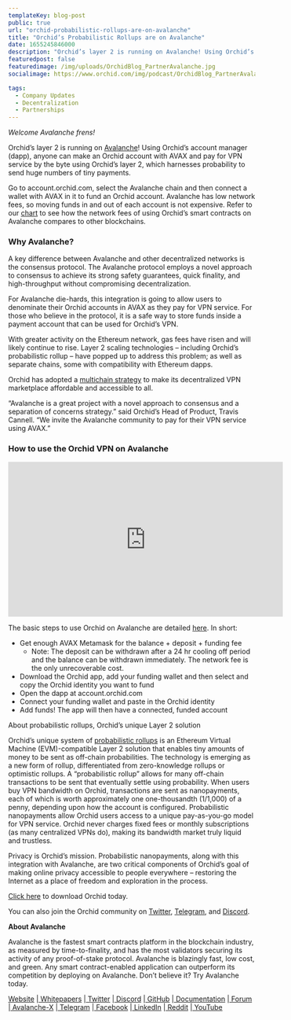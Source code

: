 ```yaml
---
templateKey: blog-post
public: true
url: "orchid-probabilistic-rollups-are-on-avalanche"
title: "Orchid’s Probabilistic Rollups are on Avalanche"
date: 1655245846000
description: "Orchid’s layer 2 is running on Avalanche! Using Orchid’s account manager (dapp), anyone can make an Orchid account with AVAX and pay for VPN service by the byte using Orchid’s layer 2, which harnesses probability to send huge numbers of tiny payments."
featuredpost: false
featuredimage: /img/uploads/OrchidBlog_PartnerAvalanche.jpg
socialimage: https://www.orchid.com/img/podcast/OrchidBlog_PartnerAvalanche.jpg

tags:
  - Company Updates
  - Decentralization
  - Partnerships
---
```


_Welcome Avalanche frens!_

Orchid’s layer 2 is running on [Avalanche](https://www.avax.network/)! Using Orchid’s account manager (dapp), anyone can make an Orchid account with AVAX and pay for VPN service by the byte using Orchid’s layer 2, which harnesses probability to send huge numbers of tiny payments.

Go to account.orchid.com, select the Avalanche chain and then connect a wallet with AVAX in it to fund an Orchid account. Avalanche has low network fees, so moving funds in and out of each account is not expensive. Refer to our [chart](https://www.orchid.com/join) to see how the network fees of using Orchid’s smart contracts on Avalanche compares to other blockchains. 

### Why Avalanche? 

A key difference between Avalanche and other decentralized networks is the consensus protocol. The Avalanche protocol employs a novel approach to consensus to achieve its strong safety guarantees, quick finality, and high-throughput without compromising decentralization.

For Avalanche die-hards, this integration is going to allow users to denominate their Orchid accounts in AVAX as they pay for VPN service. For those who believe in the protocol, it is a safe way to store funds inside a payment account that can be used for Orchid’s VPN.

With greater activity on the Ethereum network, gas fees have risen and will likely continue to rise. Layer 2 scaling technologies – including Orchid’s probabilistic rollup – have popped up to address this problem; as well as separate chains, some with compatibility with Ethereum dapps. 

Orchid has adopted a [multichain strategy](https://blog.orchid.com/orchid-nanopayments-now-streaming-on-8-blockchains/) to make its decentralized VPN marketplace affordable and accessible to all. 

“Avalanche is a great project with a novel approach to consensus and a separation of concerns strategy.” said Orchid’s Head of Product, Travis Cannell. “We invite the Avalanche community to pay for their VPN service using AVAX.”

### How to use the Orchid VPN on Avalanche

<iframe width="560" height="315" src="https://www.youtube-nocookie.com/embed/hUPglFeVt14" title="YouTube video player" frameborder="0" allow="accelerometer; autoplay; clipboard-write; encrypted-media; gyroscope; picture-in-picture" allowfullscreen></iframe>

The basic steps to use Orchid on Avalanche are detailed [here](https://orchid.com/join). In short:

* Get enough AVAX Metamask for the balance + deposit + funding fee
    * Note: The deposit can be withdrawn after a 24 hr cooling off period and the balance can be withdrawn immediately. The network fee is the only unrecoverable cost.
* Download the Orchid app, add your funding wallet and then select and copy the Orchid identity you want to fund
* Open the dapp at account.orchid.com
* Connect your funding wallet and paste in the Orchid identity
* Add funds! The app will then have a connected, funded account

About probabilistic rollups, Orchid’s unique Layer 2 solution

Orchid’s unique system of [probabilistic rollups](https://medium.com/orchid-labs/probabilistic-nanopayments-4aa423c3f22f) is an Ethereum Virtual Machine (EVM)-compatible Layer 2 solution that enables tiny amounts of money to be sent as off-chain probabilities. The technology is emerging as a new form of rollup, differentiated from zero-knowledge rollups or optimistic rollups. A “probabilistic rollup” allows for many off-chain transactions to be sent that eventually settle using probability. When users buy VPN bandwidth on Orchid, transactions are sent as nanopayments, each of which is worth approximately one one-thousandth (1/1,000) of a penny, depending upon how the account is configured. Probabilistic nanopayments allow Orchid users access to a unique pay-as-you-go model for VPN service. Orchid never charges fixed fees or monthly subscriptions (as many centralized VPNs do), making its bandwidth market truly liquid and trustless.

Privacy is Orchid’s mission. Probabilistic nanopayments, along with this integration with Avalanche, are two critical components of Orchid’s goal of making online privacy accessible to people everywhere – restoring the Internet as a place of freedom and exploration in the process.

[Click here](http://orchid.com/join) to download Orchid today. 

You can also join the Orchid community on [Twitter](https://twitter.com/OrchidProtocol?ref_src=twsrc%5Egoogle%7Ctwcamp%5Eserp%7Ctwgr%5Eauthor), [Telegram](https://www.t.me/OrchidOfficial), and [Discord](https://discord.com/invite/GDbxmjxX9F). 

**About Avalanche**

Avalanche is the fastest smart contracts platform in the blockchain industry, as measured by time-to-finality, and has the most validators securing its activity of any proof-of-stake protocol. Avalanche is blazingly fast, low cost, and green. Any smart contract-enabled application can outperform its competition by deploying on Avalanche. Don’t believe it? Try Avalanche today.

[Website](https://avax.network/) |[ Whitepapers](https://avalabs.org/whitepapers) |[ Twitter](https://twitter.com/avalancheavax) |[ Discord](https://chat.avalabs.org/) |[ GitHub](https://github.com/ava-labs) |[ Documentation](https://docs.avax.network/) |[ Forum](https://forum.avax.network/) |[ Avalanche-X](https://avalabs.org/avalanche-x) |[ Telegram](https://t.me/avalancheavax) |[ Facebook](https://facebook.com/avalancheavax) |[ LinkedIn](https://linkedin.com/company/avalancheavax) |[ Reddit](https://reddit.com/r/avax) |[ YouTube](https://www.youtube.com/c/Avalancheavax)
